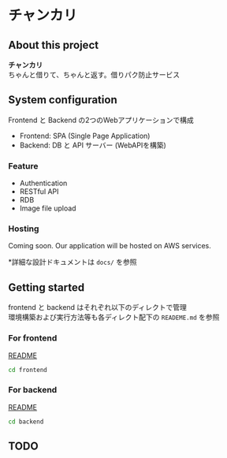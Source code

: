 # チャンカリ

## About this project
__チャンカリ__  
ちゃんと借りて、ちゃんと返す。借りパク防止サービス  

## System configuration
Frontend と Backend の2つのWebアプリケーションで構成  
- Frontend: SPA (Single Page Application) 
- Backend: DB と API サーバー (WebAPIを構築)

### Feature
- Authentication
- RESTful API
- RDB
- Image file upload

### Hosting
Coming soon.
Our application will be hosted on AWS services.

*詳細な設計ドキュメントは `docs/` を参照

## Getting started
frontend と backend はそれぞれ以下のディレクトで管理  
環境構築および実行方法等も各ディレクト配下の `READEME.md` を参照

### For frontend
[README](frontend/README.md)
```sh
cd frontend
```

### For backend
[README](backend/README.md)
```sh
cd backend
```

## TODO
